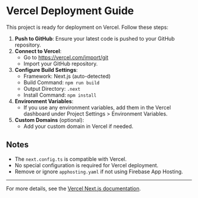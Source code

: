 # Vercel Deployment Guide

This project is ready for deployment on Vercel. Follow these steps:

1. **Push to GitHub**: Ensure your latest code is pushed to your GitHub repository.
2. **Connect to Vercel**:
   - Go to https://vercel.com/import/git
   - Import your GitHub repository.
3. **Configure Build Settings**:
   - Framework: Next.js (auto-detected)
   - Build Command: `npm run build`
   - Output Directory: `.next`
   - Install Command: `npm install`
4. **Environment Variables**:
   - If you use any environment variables, add them in the Vercel dashboard under Project Settings > Environment Variables.
5. **Custom Domains** (optional):
   - Add your custom domain in Vercel if needed.

## Notes

- The `next.config.ts` is compatible with Vercel.
- No special configuration is required for Vercel deployment.
- Remove or ignore `apphosting.yaml` if not using Firebase App Hosting.

---

For more details, see the [Vercel Next.js documentation](https://vercel.com/docs/frameworks/nextjs).
